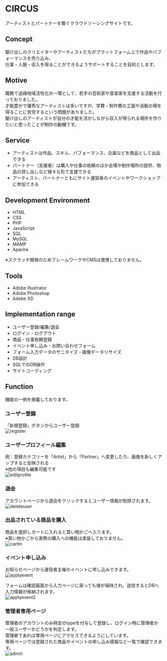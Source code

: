 # CIRCUS

アーティストとパートナーを繋ぐクラウドソーシングサイトです。

## Concept

駆け出しのクリエイターやアーティストたちがプラットフォーム上で作品やパフォーマンスを売り込み、  
仕事・人脈・収入を得ることができるようサポートすることを目的とします。

## Motive

職務で過疎地域活性化の一環として、若手の芸術家や音楽家を支援する活動を行っておりました。  
才能豊かで優秀なアーティストは多いですが、学費・制作費の工面や活動の場を得ることに苦労するという問題がありました。  
駆け出しのアーティストが自分の才能を活かしながら収入が得られる場所を作りたいと思ったことが制作の動機です。

## Service

- アーティストは作品、スキル、パフォーマンス、企画などを商品として出品できる
- パートナー（支援者）は購入や仕事の依頼のほか会場や制作場所の提供、物品の貸し出しなど様々な形で支援できる
- アーティスト、パートナーともにサイト運営者のイベントやワークショップに参加できる

## Development Environment

- HTML
- CSS
- PHP
- JavaScript
- SQL
- MySQL
- MAMP
- Apache

※スクラッチ開発のためフレームワークやCMSは使用しておりません。

## Tools

- Adobe Illustrator
- Adobe Photoshop
- Adobe XD

## Implementation range

- ユーザー登録/編集/退会
- ログイン・ログアウト
- 商品・仕事依頼登録
- イベント申し込み・お問い合わせフォーム
- フォーム入力データのサニタイズ・画像データリサイズ
- DB設計
- SQLでのDB操作
- サイトコーディング

## Function
機能の一例を掲載しております。

### ユーザー登録
「新規登録」ボタンからユーザー登録  
![register](https://github.com/ashe09/circus/assets/70144543/b95f1568-b9e3-4d8b-9a22-74226d5ecae3)

### ユーザープロフィール編集
例：登録カテゴリーを「Artist」から「Partner」へ変更したり、画像を新しくアップすると反映される  
※他の項目も編集可能です  
![editprofile](https://github.com/ashe09/circus/assets/70144543/4dcef41f-f4ac-4f08-ae98-459cfdc85b73)

### 退会
アカウントページから退会をクリックするとユーザー情報が削除されます。  
![deleteuser](https://github.com/ashe09/circus/assets/70144543/81f2b4da-79bd-48d2-9cc8-745694064095)

### 出品されている商品を購入
商品を選択しカートに入れると買い物かごへ入ります。  
※買い物かごから実際の購入への機能は実装しておりません。  
![cartin](https://github.com/ashe09/circus/assets/70144543/b794db11-4942-43df-9815-02318a37f78f)

### イベント申し込み
お知らせページから運営者主催のイベントに申し込みできます。  
![applyevent](https://github.com/ashe09/circus/assets/70144543/bb059108-4313-4c38-9914-5c96fccb20d6)

フォームは確認画面から入力ページに戻っても値が保持され、送信するとDBへ入力情報が格納されます。  
![applyevent2](https://github.com/ashe09/circus/assets/70144543/c61f0809-9104-47b2-bfea-9d2084a0e49b)

### 管理者専用ページ
管理者のアカウントのみ特定のtypeを付与して登録し、ログイン時に管理者か一般ユーザーかどうかを判定します。  
管理者であれば専用ページにアクセスできるようにしています。  
専用ページでは登録された商品やイベントの申し込み情報など一覧で確認できます。  
![admin](https://github.com/ashe09/circus/assets/70144543/7681bbd7-b8f9-4e48-84f2-88ae3ec3410e)
